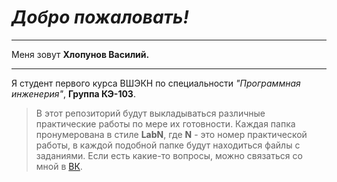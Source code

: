 # ___Добро пожаловать!___
***
Меня зовут __Хлопунов Василий.__
***
Я студент первого курса ВШЭКН по специальности _"Программная инженерия"_, __Группа КЭ-103__.
> В этот репозиторий будут выкладываться различные практические работы по мере их готовности.
> Каждая папка пронумерована в стиле __LabN__, где __N__ - это номер практической работы, в каждой подобной папке будут находиться файлы с заданиями.
> Если есть какие-то вопросы, можно связаться со мной в [ВК](https://vk.com/mr_718_24).
